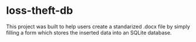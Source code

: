 # loss-theft-db

This project was built to help users create a standarized .docx file by simply filling a form which stores the inserted data into an SQLite database.
